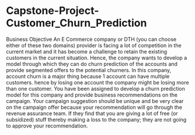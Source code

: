 # Capstone-Project-Customer_Churn_Prediction

Business Objective
An E Commerce company or DTH (you can choose either of these two domains) provider is 
facing a lot of competition in the current market and it has become a challenge to retain the 
existing customers in the current situation. Hence, the company wants to develop a model 
through which they can do churn prediction of the accounts and provide segmented offers to the 
potential churners. In this company, account churn is a major thing because 1 account can have 
multiple customers. hence by losing one account the company might be losing more than one 
customer.
You have been assigned to develop a churn prediction model for this company and provide 
business recommendations on the campaign.
Your campaign suggestion should be unique and be very clear on the campaign offer because 
your recommendation will go through the revenue assurance team. If they find that you are 
giving a lot of free (or subsidized) stuff thereby making a loss to the company; they are not going 
to approve your recommendation. 

